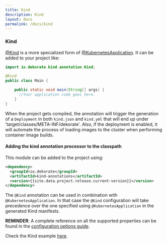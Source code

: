 ```yaml
---
title: Kind
description: Kind
layout: docs
permalink: /docs/kind
---
```


### Kind

[@Kind](https://raw.githubusercontent.com/dekorateio/dekorate/main/annotations/kind-annotations/src/main/java/io/dekorate/kind/annotation/Kind.java) is a more specialized form of [@KubernetesApplication](https://raw.githubusercontent.com/dekorateio/dekorate/main/annotations/kubernetes-annotations/src/main/java/io/dekorate/kubernetes/annotation/KubernetesApplication.java).
It can be added to your project like:

```java
import io.dekorate.kind.annotation.Kind;

@Kind
public class Main {

    public static void main(String[] args) {
      //Your application code goes here.
    }
}
```

When the project gets compiled, the annotation will trigger the generation of a `Deployment` in both `kind.json` and `kind.yml` that
will end up under 'target/classes/META-INF/dekorate'. Also, if the deployment is enabled, it will automate the process of loading images to the cluster
when performing container image builds.

#### Adding the kind annotation processor to the classpath

This module can be added to the project using:

```xml
<dependency>
  <groupId>io.dekorate</groupId>
  <artifactId>kind-annotations</artifactId>
  <version>{{site.data.project.release.current-version}}</version>
</dependency>
```

The `@Kind` annotation can be used in combination with `@KubernetesApplication`. In that case the `@Kind` configuration will take precedence over the one specified using `@KubernetesApplication` in the generated Kind manifests.

**REMINDER**: A complete reference on all the supported properties can be found in the [configuration options guide]({{site.baseurl}}/configuration-guide).

Check the Kind example [here](https://github.com/dekorateio/dekorate/tree/main/examples/kind-example).
